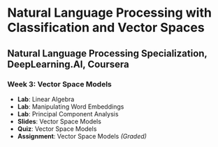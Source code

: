 # Natural Language Processing with Classification and Vector Spaces

## Natural Language Processing Specialization, DeepLearning.AI, Coursera

### Week 3: Vector Space Models

- **Lab**: Linear Algebra
- **Lab**: Manipulating Word Embeddings
- **Lab**: Principal Component Analysis
- **Slides**: Vector Space Models
- **Quiz**: Vector Space Models
- **Assignment**: Vector Space Models *(Graded)*
